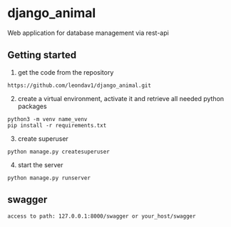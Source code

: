 # django_animal
Web application for database management via rest-api

## Getting started

1. get the code from the repository
```
https://github.com/leondav1/django_animal.git
```

2. create a virtual environment, activate it and retrieve all needed python packages
```
python3 -m venv name_venv
pip install -r requirements.txt
```

3. create superuser
```
python manage.py createsuperuser
```

4. start the server
```
python manage.py runserver
```

## swagger
```
access to path: 127.0.0.1:8000/swagger or your_host/swagger
```
